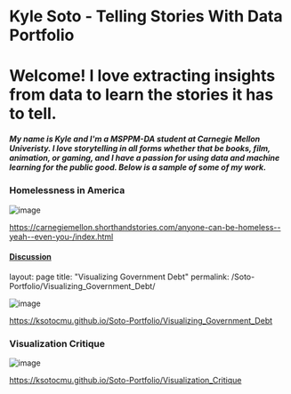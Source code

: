 # Kyle Soto - Telling Stories With Data Portfolio

# Welcome! I love extracting insights from data to learn the stories it has to tell. 




##### My name is Kyle and I'm a MSPPM-DA student at Carnegie Mellon Univeristy. I love storytelling in all forms whether that be books, film, animation, or gaming, and I have a passion for using data and machine learning for the public good. Below is a sample of some of my work.

### Homelessness in America 
![image](https://user-images.githubusercontent.com/74934048/149555092-5d5a5d41-491a-46e1-ba38-8a0d24380109.png)

https://carnegiemellon.shorthandstories.com/anyone-can-be-homeless--yeah--even-you-/index.html

#### [Discussion](TSWD_Final.md)

layout: page
title: "Visualizing Government Debt"
permalink: /Soto-Portfolio/Visualizing_Government_Debt/

![image](https://user-images.githubusercontent.com/74934048/149554261-d1707d28-dcf9-460c-b3bb-8d7037b37cee.png)

https://ksotocmu.github.io/Soto-Portfolio/Visualizing_Government_Debt


### Visualization Critique

![image](https://user-images.githubusercontent.com/74934048/149554568-2f2000d8-37ff-4afa-97e1-ba71fc2600be.png)

https://ksotocmu.github.io/Soto-Portfolio/Visualization_Critique

